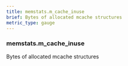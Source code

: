 ```yaml
---
title: memstats.m_cache_inuse
brief: Bytes of allocated mcache structures
metric_type: gauge
---
```

### memstats.m_cache_inuse

Bytes of allocated mcache structures